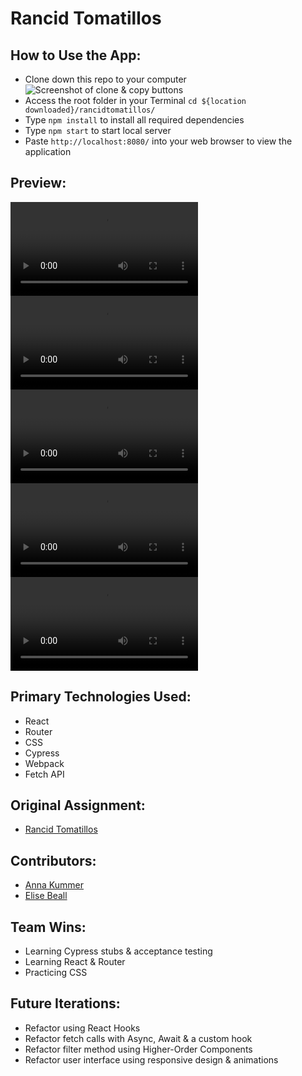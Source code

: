 # Rancid Tomatillos


## How to Use the App:

- Clone down this repo to your computer
![Screenshot of clone & copy buttons](tree/main/src/assets/clone.png)
- Access the root folder in your Terminal
`cd ${location downloaded}/rancidtomatillos/`
- Type `npm install` to install all required dependencies
- Type `npm start` to start local server  
- Paste `http://localhost:8080/` into your web browser to view the application


## Preview:

![Home Page](src/assets/videos/home.mov)
![Search](src/assets/videos/search.mov)
![Filter](src/assets/videos/filter.mov)
![Movie Details Page](src/assets/videos/movie-details.mov)
![Trailers](src/assets/videos/trailers.mov)

## Primary Technologies Used:

- React
- Router
- CSS
- Cypress
- Webpack
- Fetch API

## Original Assignment:

- [Rancid Tomatillos](https://frontend.turing.edu/projects/module-3/rancid-tomatillos-v3.html)

## Contributors:

- [Anna Kummer](https://github.com/annamkummer)
- [Elise Beall](https://github.com/elisebeall)

## Team Wins:
- Learning Cypress stubs & acceptance testing
- Learning React & Router
- Practicing CSS

## Future Iterations:
- Refactor using React Hooks
- Refactor fetch calls with Async, Await & a custom hook
- Refactor filter method using Higher-Order Components
- Refactor user interface using responsive design & animations
